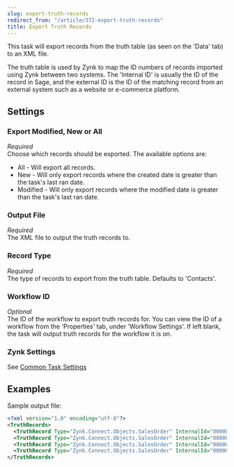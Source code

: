 ```yaml
---
slug: export-truth-records
redirect_from: "/article/372-export-truth-records"
title: Export Truth Records
---
```

This task will export records from the truth table (as seen on the 'Data' tab) to an XML file.

The truth table is used by Zynk to map the ID numbers of records imported using Zynk between two systems. The 'Internal ID' is usually the ID of the record in Sage, and the external ID is the ID of the matching record from an external system such as a website or e-commerce platform.

## Settings
### Export Modified, New or All
_Required_  
Choose which records should be exported. The available options are: 	  

 * All - Will export all records.
 * New - Will only export records where the created date is greater than the task's last ran date.
 * Modified - Will only export records where the modified date is greater than the task's last ran date.

### Output File
_Required_  
The XML file to output the truth records to.

### Record Type
_Required_  
The type of records to export from the truth table. Defaults to 'Contacts'.

### Workflow ID
_Optional_  
The ID of the workflow to export truth records for. You can view the ID of a workflow from the 'Properties' tab, under 'Workflow Settings'. If left blank, the task will output truth records for the workflow it is on.

### Zynk Settings
See [Common Task Settings](common-task-settings)

## Examples
Sample output file:

```xml
<?xml version="1.0" encoding="utf-8"?>
<TruthRecords>
  <TruthRecord Type="Zynk.Connect.Objects.SalesOrder" InternalId="0000000156" ExternalId="5230" />
  <TruthRecord Type="Zynk.Connect.Objects.SalesOrder" InternalId="0000000157" ExternalId="5231" />
  <TruthRecord Type="Zynk.Connect.Objects.SalesOrder" InternalId="0000000158" ExternalId="5232" />
  <TruthRecord Type="Zynk.Connect.Objects.SalesOrder" InternalId="0000000160" ExternalId="5233" />
</TruthRecords>
```